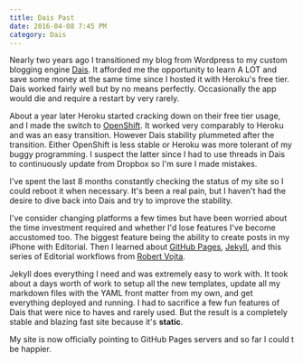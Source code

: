 ```yaml
---
title: Dais Past
date: 2016-04-08 7:45 PM
category: Dais
---
```


Nearly two years ago I transitioned my blog from Wordpress to my custom blogging engine [Dais](/2014/07/07/introducing-dais). It afforded me the opportunity to learn A LOT and save some money at the same time since I hosted it with Heroku's free tier. Dais worked fairly well but by no means perfectly. Occasionally the app would die and require a restart by very rarely.

About a year later Heroku started cracking down on their free tier usage, and I made the switch to [OpenShift](/2015/08/25/moving-from-heroku-to-openshift). It worked very comparably to Heroku and was an easy transition. However Dais stability plummeted after the transition. Either OpenShift is less stable or Heroku was more tolerant of my buggy programming. I suspect the latter since I had to use threads in Dais to continuously update from Dropbox so I'm sure I made mistakes. 

I've spent the last 8 months constantly checking the status of my site so I could reboot it when necessary. It's been a real pain, but I haven't had the desire to dive back into Dais and try to improve the stability. 

I've consider changing platforms a few times but have been worried about the time investment required and whether I'd lose features I've become accustomed too. The biggest feature being the ability to create posts in my iPhone with Editorial. Then I learned about [GitHub Pages](https://pages.github.com/), [Jekyll](https://jekyllrb.com/), and this series of Editorial workflows from [Robert Vojta](http://www.robertvojta.com/2015/05/12/editorial-workflows-for-jekyll-blogging/). 

Jekyll does everything I need and was extremely easy to work with. It took about a days worth of work to setup all the new templates, update all my markdown files with the YAML front matter from my own, and get everything deployed and running. I had to sacrifice a few fun features of Dais that were nice to haves and rarely used. But the result is a completely stable and blazing fast site because it's **static**. 

My site is now officially pointing to GitHub Pages servers and so far I could t be happier. 
